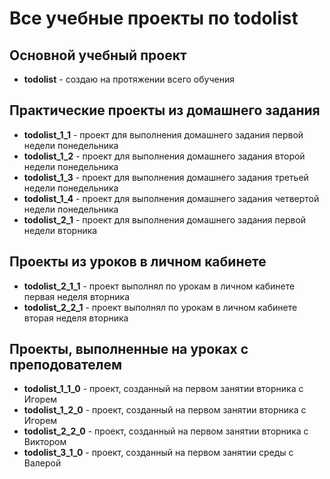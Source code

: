 # Все учебные проекты по todolist

## Основной учебный проект
- **todolist** - создаю на протяжении всего обучения

## Практические проекты из домашнего задания
- **todolist_1_1** - проект для выполнения домашнего задания первой недели понедельника
- **todolist_1_2** - проект для выполнения домашнего задания второй недели понедельника
- **todolist_1_3** - проект для выполнения домашнего задания третьей недели понедельника
- **todolist_1_4** - проект для выполнения домашнего задания четвертой недели понедельника
- **todolist_2_1** - проект для выполнения домашнего задания первой недели вторника

## Проекты из уроков в личном кабинете
- **todolist_2_1_1** - проект выполнял по урокам в личном кабинете первая неделя вторника
- **todolist_2_2_1** - проект выполнял по урокам в личном кабинете вторая неделя вторника

## Проекты, выполненные на уроках с преподователем
- **todolist_1_1_0** - проект, созданный на первом занятии вторника с Игорем
- **todolist_1_2_0** - проект, созданный на первом занятии вторника с Игорем
- **todolist_2_2_0** - проект, созданный на первом занятии вторника с Виктором
- **todolist_3_1_0** - проект, созданный на первом занятии среды с Валерой
